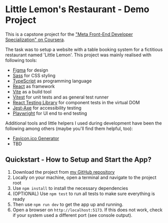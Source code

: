 # Little Lemon's Restaurant - Demo Project

This is a capstone project for the ["Meta Front-End Developer Specialization" on Coursera](https://www.coursera.org/professional-certificates/meta-front-end-developer).

The task was to setup a website with a table booking system for a fictitious restaurant named 'Little Lemon'. This project was mainly realised with following tools:

- [Figma](https://www.figma.com) for design
- [Sass](https://sass-lang.com/) for CSS styling
- [TypeScript](https://www.typescriptlang.org/) as programming language
- [React](https://react.dev/) as framework
- [Vite](https://vite.dev/) as a build tool
- [Vitest](https://vitest.dev/) for unit tests and as general test runner
- [React Testing Library](https://testing-library.com/docs/react-testing-library/intro/) for component tests in the virtual DOM
- [Jest-Axe](https://github.com/nickcolley/jest-axe) for accessibility testing
- [Playwright](https://playwright.dev/) for UI end to end testing

Additional tools and little helpers I used during development have been the following among others (maybe you'll find them helpful, too):

- [Favicon.ico Generator](https://www.favicon.cc/)
- TBD

## Quickstart - How to Setup and Start the App?

1. Download the project from [my GitHub repository](https://github.com/aleksefka/book-a-table)
2. Locally on your machine, open a terminal and navigate to the project root
3. Use `npm install` to install the necessary dependencies
4. (OPTIONAL) Use `npm test` to run all tests to make sure everything is ready
5. Then use `npm run dev` to get the app up and running.
6. Open a browser on `http://localhost:5173`. If this does not work, check if your system used a different port (see console output).
